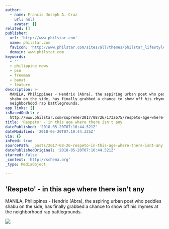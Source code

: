 ```yaml
---
author:
  - name: Francis Joseph A. Cruz
    url: null
    avatar: {}
related: []
publisher:
  url: 'http://www.philstar.com'
  name: philstar.com
  favicon: 'http://www.philstar.com/sites/all/themes/philstar_lifestyle/favicon.ico'
  domain: www.philstar.com
keywords:
  - ''
  - philippine news
  - psn
  - freeman
  - banat
  - feature
description: >-
  MANILA, Philippines - Hendrix (Abra), the aspiring urban poet who peddles
  shabu on the side, has finally grabbed a chance to show off his rhymes at the
  neighborhood rap battlegrounds.
app_links: []
isBasedOnUrl: >-
  http://www.philstar.com/supreme/2017/08/26/1732675/respeto-age-where-there-isnt-any?nomobile=1
title: ­'Respeto' - in this age where there isn't any
datePublished: '2018-05-20T07:10:44.521Z'
dateModified: '2018-05-20T07:10:44.325Z'
via: {}
inFeed: true
sourcePath: _posts/2017-08-26-respeto-in-this-age-where-there-isnt-any.md
datePublishedOriginal: '2018-05-20T07:10:44.521Z'
starred: false
_context: 'http://schema.org'
_type: MediaObject

---
```

<article style=""><h1>­'Respeto' - in this age where there isn't any</h1><p>MANILA, Philippines - Hendrix (Abra), the aspiring urban poet who peddles shabu on the side, has finally grabbed a chance to show off his rhymes at the neighborhood rap battlegrounds.</p><img src="http://media.philstar.com/images/the-philippine-star/lifestyle/modern-living/20170826/PHILSTAR/LIFESTYLE/Supreme/respeto-2.jpg" /></article>